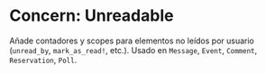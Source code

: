 # Concern: Unreadable

Añade contadores y scopes para elementos no leídos por usuario (`unread_by`, `mark_as_read!`, etc.). Usado en `Message`, `Event`, `Comment`, `Reservation`, `Poll`.
